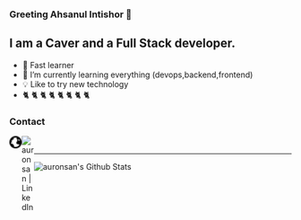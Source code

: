### Greeting Ahsanul Intishor 👋

## I am a Caver and a Full Stack developer.

- 📖 Fast learner
- 🌟 I’m currently learning everything (devops,backend,frontend)
- 💡 Like to try new technology
- 🐈 🐈 🐈 🐈 🐈 🐈 🐈 🐈

### Contact

[<img align="left" alt="auronsan.github.io" width="22px" src="https://raw.githubusercontent.com/iconic/open-iconic/master/svg/globe.svg" />][website]
[<img align="left" alt="auronsan | LinkedIn" width="22px" src="https://content.linkedin.com/content/dam/me/business/en-us/amp/brand-site/v2/bg/LI-Bug.svg.original.svg" />][linkedin]

<br />

---

<img align="left" alt="auronsan's Github Stats" src="https://github-readme-stats-three-lyart-71.vercel.app/api?username=auronsan&show_icons=true&hide_border=true&count_private=true" />

[website]: https://auronsan.github.io
[linkedin]: https://linkedin.com/in/auronsan
